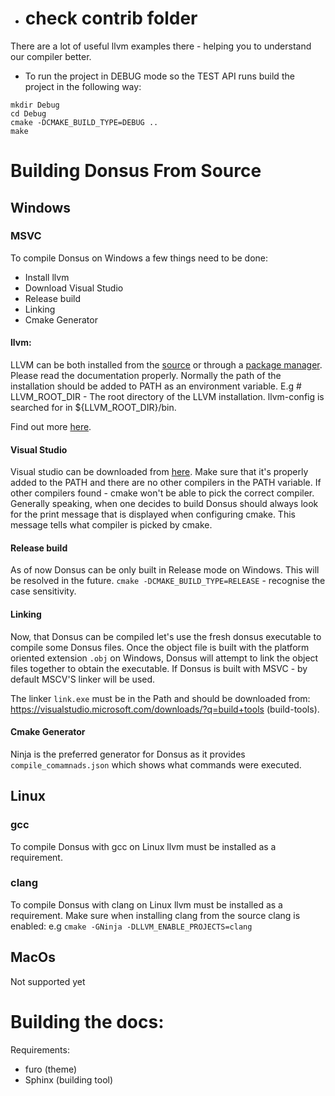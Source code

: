 - # check contrib folder
There are a lot of useful llvm examples there - helping you to understand our compiler better.

- To run the project in DEBUG mode so the TEST API runs build the project in the following way:
```
mkdir Debug
cd Debug
cmake -DCMAKE_BUILD_TYPE=DEBUG ..
make

```
# Building Donsus From Source

## Windows
### MSVC
To compile Donsus on Windows a few things need to be done:
 - Install llvm
 - Download Visual Studio
 - Release build
 - Linking
 - Cmake Generator

#### llvm:
LLVM can be both installed from the [source](https://llvm.org/docs/GettingStarted.html) or through a [package manager](https://learn.microsoft.com/en-us/vcpkg/users/examples/selecting-llvm-features).
Please read the documentation properly. 
Normally the path of the installation should be added to PATH as an environment variable.
E.g #  LLVM_ROOT_DIR       - The root directory of the LLVM installation.
                        llvm-config is searched for in ${LLVM_ROOT_DIR}/bin.

Find out more [here](https://github.com/ldc-developers/ldc/blob/master/cmake/Modules/FindLLVM.cmake).

#### Visual Studio
Visual studio can be downloaded from [here](https://visualstudio.microsoft.com/downloads/).
Make sure that it's properly added to the PATH and there are no other compilers in the PATH variable.
If other compilers found - cmake won't be able to pick the correct compiler. Generally speaking, when one decides to 
build Donsus should always look for the print message that is displayed when configuring cmake. This message tells what compiler
is picked by cmake. 

#### Release build
As of now Donsus can be only built in Release mode on Windows. This will be resolved in the future.
`cmake -DCMAKE_BUILD_TYPE=RELEASE` - recognise the case sensitivity. 
#### Linking
Now, that Donsus can be compiled let's use the fresh donsus executable to compile some Donsus files.
Once the object file is built with the platform oriented extension `.obj` on Windows, Donsus will attempt to link the
object files together to obtain the executable. If Donsus is built with MSVC - by default MSCV'S linker will be used.

The linker `link.exe` must be in the Path and should be downloaded from: https://visualstudio.microsoft.com/downloads/?q=build+tools (build-tools).
#### Cmake Generator
Ninja is the preferred generator for Donsus as it provides `compile_comamnads.json` which shows what commands were executed.

## Linux

### gcc
To compile Donsus with gcc on Linux llvm must be installed as a requirement.

### clang
To compile Donsus with clang on Linux llvm must be installed as a requirement.
Make sure when installing clang from the source clang is enabled:
e.g `cmake -GNinja -DLLVM_ENABLE_PROJECTS=clang`

## MacOs
Not supported yet

#  Building the docs:

Requirements: 
- furo   (theme)
- Sphinx (building tool)

